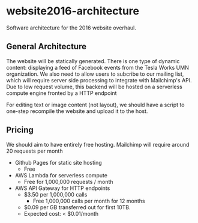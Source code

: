 # website2016-architecture
Software architecture for the 2016 website overhaul.

## General Architecture

The website will be statically generated. There is one type of dynamic content:
displaying a feed of Facebook events from the Tesla Works UMN organization. We
also need to allow users to subcribe to our mailing list, which will require
server side processing to integrate with Mailchimp's API. Due to low request
volume, this backend will be hosted on a serverless compute engine fronted by
a HTTP endpoint

For editing text or image content (not layout), we should have a script to
one-step recompile the website and upload it to the host.

## Pricing

We should aim to have entirely free hosting. Mailchimp will require around 20
requests per month

- Github Pages for static site hosting
  - Free
- AWS Lambda for serverless compute
  - Free for 1,000,000 requests / month
- AWS API Gateway for HTTP endpoints
  - $3.50 per 1,000,000 calls
    - Free 1,000,000 calls per month for 12 months
  - $0.09 per GB transferred out for first 10TB.
  - Expected cost: < $0.01/month
